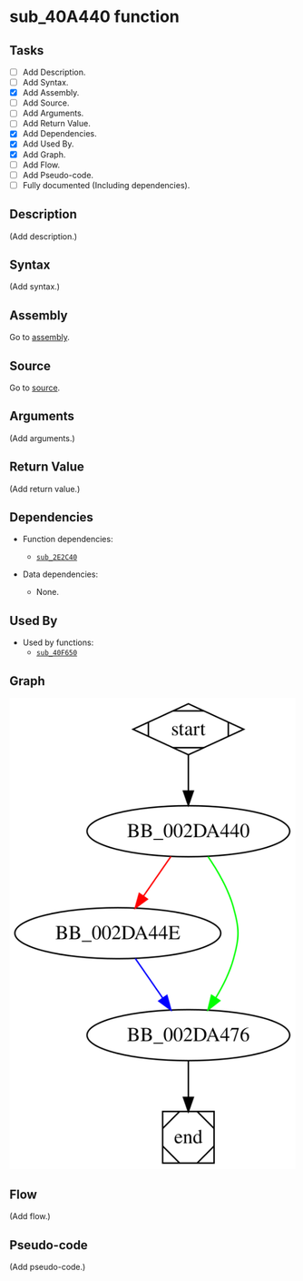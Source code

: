 # sub_40A440 function

## Tasks

- [ ] Add Description.
- [ ] Add Syntax.
- [X] Add Assembly.
- [ ] Add Source.
- [ ] Add Arguments.
- [ ] Add Return Value.
- [X] Add Dependencies.
- [X] Add Used By.
- [X] Add Graph.
- [ ] Add Flow.
- [ ] Add Pseudo-code.
- [ ] Fully documented (Including dependencies).

## Description

(Add description.)

## Syntax

(Add syntax.)

## Assembly

Go to [assembly](../asm/sub_40A440.asm).

## Source

Go to [source](../cc/sub_40A440.cc).

## Arguments

(Add arguments.)

## Return Value

(Add return value.)

## Dependencies

* Function dependencies:
  * [`sub_2E2C40`](sub_2E2C40.md)

* Data dependencies:
  * None.


## Used By

* Used by functions:
  * [`sub_40F650`](sub_40F650.md)

## Graph

![sub_40A440 Graph](../svg/sub_40A440.svg "sub_40A440 Graph")

## Flow

(Add flow.)

## Pseudo-code

(Add pseudo-code.)


